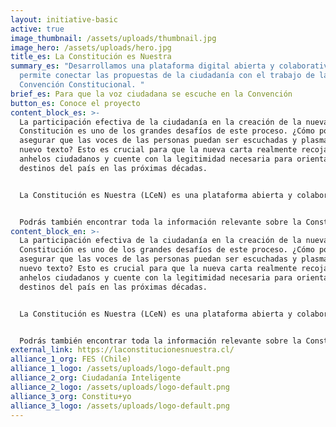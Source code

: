 ```yaml
---
layout: initiative-basic
active: true
image_thumbnail: /assets/uploads/thumbnail.jpg
image_hero: /assets/uploads/hero.jpg
title_es: La Constitución es Nuestra
summary_es: "Desarrollamos una plataforma digital abierta y colaborativa que
  permite conectar las propuestas de la ciudadanía con el trabajo de la
  Convención Constitucional. "
brief_es: Para que la voz ciudadana se escuche en la Convención
button_es: Conoce el proyecto
content_block_es: >-
  La participación efectiva de la ciudadanía en la creación de la nueva
  Constitución es uno de los grandes desafíos de este proceso. ¿Cómo podemos
  asegurar que las voces de las personas puedan ser escuchadas y plasmadas en el
  nuevo texto? Esto es crucial para que la nueva carta realmente recoja los
  anhelos ciudadanos y cuente con la legitimidad necesaria para orientar los
  destinos del país en las próximas décadas.


  La Constitución es Nuestra (LCeN) es una plataforma abierta y colaborativa que busca reinvidicar el poder ciudadano. Nuestro objetivo es visibilizar y conectar tus propuestas con el trabajo de las y los Convencionales Constituyentes en Chile, para que en conjunto podamos incidir en materia de derechos sociales y fortalecimiento democrático.


  Podrás también encontrar toda la información relevante sobre la Constitución, el Proceso Constituyente, la Convención Constitucional y sus mecanismos de participación ciudadana en un formato claro y amigable, así como diversas herramientas para que puedas elaborar e impulsar tus propuestas.
content_block_en: >-
  La participación efectiva de la ciudadanía en la creación de la nueva
  Constitución es uno de los grandes desafíos de este proceso. ¿Cómo podemos
  asegurar que las voces de las personas puedan ser escuchadas y plasmadas en el
  nuevo texto? Esto es crucial para que la nueva carta realmente recoja los
  anhelos ciudadanos y cuente con la legitimidad necesaria para orientar los
  destinos del país en las próximas décadas.


  La Constitución es Nuestra (LCeN) es una plataforma abierta y colaborativa que busca reinvidicar el poder ciudadano. Nuestro objetivo es visibilizar y conectar tus propuestas con el trabajo de las y los Convencionales Constituyentes en Chile, para que en conjunto podamos incidir en materia de derechos sociales y fortalecimiento democrático.


  Podrás también encontrar toda la información relevante sobre la Constitución, el Proceso Constituyente, la Convención Constitucional y sus mecanismos de participación ciudadana en un formato claro y amigable, así como diversas herramientas para que puedas elaborar e impulsar tus propuestas.
external_link: https://laconstitucionesnuestra.cl/
alliance_1_org: FES (Chile)
alliance_1_logo: /assets/uploads/logo-default.png
alliance_2_org: Ciudadanía Inteligente
alliance_2_logo: /assets/uploads/logo-default.png
alliance_3_org: Constitu+yo
alliance_3_logo: /assets/uploads/logo-default.png
---
```

